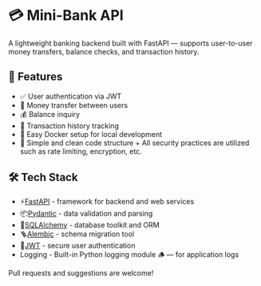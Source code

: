 # 💳 Mini-Bank API

A lightweight banking backend built with FastAPI — supports user-to-user money transfers, balance checks, and transaction history. 

## 🚀 Features

- ✅ User authentication via JWT
- 💸 Money transfer between users
- 💰 Balance inquiry
- 📜 Transaction history tracking
- 🐳 Easy Docker setup for local development
- 🧪 Simple and clean code structure + All security practices are utilized such as rate limiting, encryption, etc.

## 🛠 Tech Stack

- ⚡[FastAPI](https://fastapi.tiangolo.com/) - framework for backend and web services
- 📦[Pydantic](https://docs.pydantic.dev/latest/) - data validation and parsing
- 🧱[SQLAlchemy](https://www.sqlalchemy.org/) - database toolkit and ORM
- 🪜[Alembic](https://alembic.sqlalchemy.org/en/latest/) - schema migration tool
- 🔐[JWT](https://www.jwt.io/) - secure user authentication
- Logging - Built-in Python logging module 🪵 — for application logs

Pull requests and suggestions are welcome!
